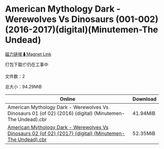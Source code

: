 # American Mythology Dark - Werewolves Vs Dinosaurs (001-002)(2016-2017)(digital)(Minutemen-The Undead)

[磁力链接⬇Magnet Link](magnet:?xt=urn:btih:0de1d2524ff3489921f69d16055470fc86a957ec&dn=American%20Mythology%20Dark%20-%20Werewolves%20Vs%20Dinosaurs%20%28001-002%29%282016-2017%29%28digital%29%28Minutemen-The%20Undead%29)

打包下载📦仍在工事中

文件数：2

总大小：94.29MiB

Online | Download
--- | ---
American Mythology Dark - Werewolves Vs Dinosaurs 01 (of 02) (2016) (digital) (Minutemen-The Undead).cbr | 41.94MiB
[American Mythology Dark - Werewolves Vs Dinosaurs 02 (of 02) (2017) (digital) (Minutemen-The Undead).cbr](https://github.com/alicewish/markdown/blob/master/comic/American-Mythology-Dark-Werewolves-Vs-Dinosaurs-02-of-02-2017-digital-Minutemen-Undead-cbr.md) | 52.35MiB